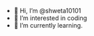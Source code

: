 - 👋 Hi, I’m @shweta10101
- 👀 I’m interested in coding 
- 🌱 I’m currently learning.


<!---
shweta10101/shweta10101 is a ✨ special ✨ repository because its `README.md` (this file) appears on your GitHub profile.
You can click the Preview link to take a look at your changes.
--->
